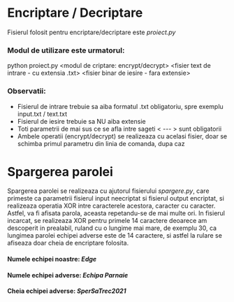 # Encriptare / Decriptare

Fisierul folosit pentru encriptare/decriptare este *proiect.py*

### Modul de utilizare este urmatorul: 

python proiect.py <modul de criptare: encrypt/decrypt> <cheie secreta> <fisier text de intrare - cu extensia .txt> <fisier binar de iesire - fara extensie>

### Observatii:

- Fisierul de intrare trebuie sa aiba formatul .txt obligatoriu, spre exemplu input.txt / text.txt
- Fisierul de iesire trebuie sa NU aiba extensie
- Toti parametrii de mai sus ce se afla intre sageti < --- > sunt obligatorii
- Ambele operatii (encrypt/decrypt) se realizeaza cu acelasi fisier, doar se schimba primul parametru din linia de comanda, dupa caz
  
# Spargerea parolei
  
Spargerea parolei se realizeaza cu ajutorul fisierului *spargere.py*, care primeste ca parametrii fisierul input neecriptat si fisierul output encriptat, si realizeaza operatia XOR intre caracterele acestora, caracter cu caracter. Astfel, va fi afisata parola, aceasta repetandu-se de mai multe ori. In fisierul incarcat, se realizeaza XOR pentru primele 14 caractere deoarece am descoperit in prealabil, ruland cu o lungime mai mare, de exemplu 30, ca lungimea parolei echipei adverse este de 14 caractere, si astfel la rulare se afiseaza doar cheia de encriptare folosita.

#### Numele echipei noastre: *Edge*
#### Numele echipei adverse: *Echipa Parnaie*
#### Cheia echipei adverse: *SperSaTrec2021*
